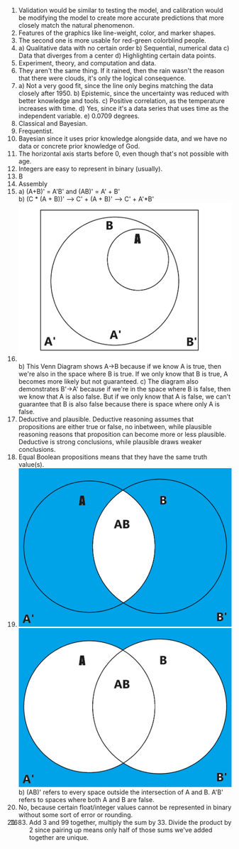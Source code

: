 1. Validation would be similar to testing the model, and calibration would be modifying the model to create more accurate predictions that more closely match the natural phenomenon.
2. Features of the graphics like line-weight, color, and marker shapes.
3. The second one is more usable for red-green colorblind people.
4. a) Qualitative data with no certain order
b) Sequential, numerical data
c) Data that diverges from a center
d) Highlighting certain data points.
5. Experiment, theory, and computation and data.
6. They aren't the same thing. If it rained, then the rain wasn't the reason that there were clouds, it's only the logical consequence.
7. a) Not a very good fit, since the line only begins matching the data closely after 1950.
b) Epistemic, since the uncertainty was reduced with better knowledge and tools.
c) Positive correlation, as the temperature increases with time.
d) Yes, since it's a data series that uses time as the independent variable.
e) 0.0709 degrees.
8. Classical and Bayesian.
9. Frequentist.
10. Bayesian since it uses prior knowledge alongside data, and we have no data or concrete prior knowledge of God.
11. The horizontal axis starts before 0, even though that's not possible with age.
12. Integers are easy to represent in binary (usually).
13. B
14. Assembly
15. a) (A+B)' = A'B'     and (AB)' = A' + B'  
b) (C * (A + B))' --> C' + (A + B)' --> C' + A'*B'
16. ![Venn](implicationVenn.png)  
b) This Venn Diagram shows A->B because if we know A is true, then we're also in the space where B is true. If we only know that B is true, A becomes more likely but not guaranteed.
c) The diagram also demonstrates B'->A' because if we're in the space where B is false, then we know that A is also false. But if we only know that A is false, we can't guarantee that B is also false because there is space where only A is false.
17. Deductive and plausible. Deductive reasoning assumes that propositions are either true or false, no inbetween, while plausible reasoning reasons that proposition can become more or less plausible. Deductive is strong conclusions, while plausible draws weaker conclusions.
18. Equal Boolean propositions means that they have the same truth value(s).
19. ![1](ABNot.png) ![2](ANotBNot.png)
b) (AB)' refers to every space outside the intersection of A and B. A'B' refers to spaces where both A and B are false.
20. No, because certain float/integer values cannot be represented in binary without some sort of error or rounding.
21. 1683. Add 3 and 99 together, multiply the sum by 33. Divide the product by 2 since pairing up means only half of those sums we've added together are unique. 